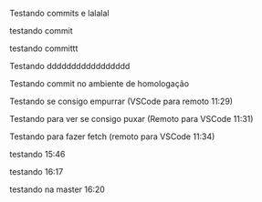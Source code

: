 Testando commits e lalalal

testando commit

testando committt 

Testando ddddddddddddddddd

Testando commit no ambiente de homologação

Testando se consigo empurrar (VSCode para remoto 11:29)

Testando para ver se consigo puxar (Remoto para VSCode 11:31)

Testando para fazer fetch (remoto para VSCode 11:34)

testando 15:46


testando 16:17

testando na master 16:20